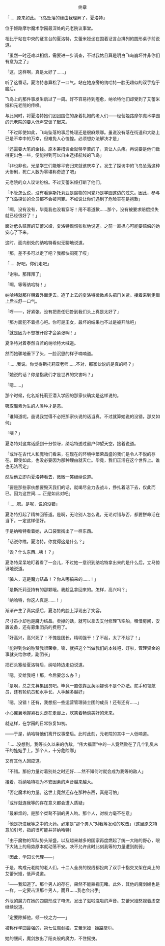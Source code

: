 <p align="center">终章</p>

「……原来如此。飞岛坠落的缘由我理解了，夏洛特」

位于姬路摩尔魔术学园最深处的元老院议事堂。

相比于站在中央的证言台的夏洛特，艾蕾米娅坐在围着证言台排列的圆形桌子前说道。

「虽然一时还难以相信，需要进一步调查，不过我姑且算是明白飞岛崩坏并非你们有意为之了」

「这，这样啊，真是太好了……」

听了这番话，夏洛特总算松了一口气。站在她身旁的纳哈特一脸无趣似的双手抱于脑后。

飞岛上的那件事发生后过了一周。好不容易待到痊愈，纳哈特他们却受到了艾蕾米娅和元老院的传唤。

与此同时，将夏洛特她们团团围住的身着礼袍的老人们——经营姬路摩尔魔术学园的元老院的要人低声交谈了起来。

「不过即使如此，飞岛坠落的事后处理还是很麻烦哪。虽说没有落在街道和大路上已是不幸中的万幸，但难免人心惶惶。必须想办法解决才是」

「还需要大笔的金钱。原本筹措资金就够辛苦的了，真让人头疼。再说要是他们做得更出色一些，便能得到可以自由选择航线的飞岛」

「非也非也，光是学生们能够平安归来就该庆幸了。发生了探访中的飞岛坠落这种大惨剧，死亡人数为零堪称奇迹了吧」

元老院的众人议论纷纷。不过艾蕾米娅打断了他们。

「不管怎么说，没有看穿斯托莉亚是魔物的同党乃是学园这边的过失。因此，参与了飞岛探访的全员都不会被问罪。不如说让你们遇到了危险实在是抱歉」

「啊，没有没有，毕竟我也没看穿呀！用不着道歉……那个，没有被要求赔偿损失就已经很好了！」

面对低头赔罪的艾蕾米娅，夏洛特慌慌张张地说道。之前一直担心可能要赔偿的她安心了下来。

这时，面向别处的纳哈特看似无聊地说道。

「那，差不多可以走了吧？我都快闷死了哎」

「……好吧。你们走吧」

「谢啦。那拜拜了」

「啊，等等纳哈特！」

纳哈特就那样朝着外面走去。追了上去的夏洛特微微点头把门关紧。接着来到走廊上后长舒一口气。

「呼——，好紧张。没有把责任归咎到我们头上真是太好了」

「那方面犯不着担心吧。你可是王女，最坏的结果也不过是被开除吧」

「就是因为不想被开除才会紧张啊！」

夏洛特对着泰然自若的纳哈特大喊道。

然而她骤地垂下了头，一脸沉思的样子喃喃道。

「……我说。你觉得斯托莉亚老师……不对，那家伙说的是真的吗？」

「她说的话？你是指我们才是世界的灾害吗？」

「嗯……」

那个时候，化名斯托莉亚潜入学园的那家伙确实是这样说的。

吸取魔素为生的人类种才是恶。

「谁知道呢。虽说我觉得不必把那家伙说的话当真，不过就算她说的没错，那又如何」

「咦？」

夏洛特对这席话感到十分惊讶，纳哈特透过窗户仰望天空，接着说道。

「或许在古代人和魔物们看来，在现在的环境中繁荣昌盛的我们是令人不悦的存在。即使如此，也没必要因为那种理由就灭亡。毕竟，我们正活在这个世界上。谁也无法否定」

然后他立即向夏洛特看去，微微一笑继续说道。

「要是那些家伙想要毁灭我们的话，就竭尽全力去战斗，挣扎着活下去，仅此而已。因为这世间……正是如此对吧」

「……嗯。是呢，说的没错」

夏洛特打起了精神回答道。是啊，无论别人怎么说，无论对错与否，都要拼命活在当下。一定这样便好。

于是纳哈特看着她，从口袋里掏出了一样东西。

「话说你瞧，夏洛特。你觉得这是什么？」

「诶？什么东西…咦！？」

夏洛特呆呆地盯着看了一会儿，不过她一意识到纳哈特拿出来的是什么后，立马惊讶地说道。

「骗人，这是魔力结晶！？你从哪搞来的……！」

「是斯托莉亚持有的那颗哦。我趁乱拿回来的。怎样，高兴吗？」

「纳哈特，你这人真是……！」

渐渐产生了真实感后，夏洛特的脸上浮现出了笑容。

尺寸虽小却也是魔力结晶。卖掉的话，就可以拿去支付修理飞空船，租借房间，安置设备，还有募集团员的费用了。

「好高兴，高兴死了！不愧是团长，精明强干！了不起，太了不起了！」

「能得到你的称赞我很荣幸。嘛，就把这个当做我们的本钱吧，好啦，管理资金的事就交给你喽，副团长」

把石头塞给夏洛特后，纳哈特边走边说道。

「嗯，交给我吧！那，今后要怎么办？」

「是啊，总之先募集团员吧。毕竟一直依靠瓦芙丽娜也不是个办法。舵手和领航员，还有轮机员和水手长。人手越多越好」

「嗯，没错！还有，我想招一些运营管理骑士团的成员！还有还有……」

小心翼翼地握紧石头走在走廊上，欢笑着畅谈美好的未来。

就这样，在学园的日常恢复如初。

——于是，纳哈特他们离开议事堂后。此时此刻，元老院的其中一人低喃道。

「……没想到，我等长久以来的仇敌，“伟大福音”中的一人竟然败在了几个乳臭未干的娃娃手上。那个人，十分危险哪」

又有其他人回应道。

「不错。那份力量对着别处之时还好……然不知何时就会成为我等的敌人」

接着，将纳哈特视为不安因素的声音越来越大。

「否定魔术的力量。这世上竟然还存在那种东西，真是可怕」

「或许就连我等的存在意义都会遭人质疑」

「最麻烦的，是那个桀骜不驯的男人哟。那个人，对权力毫不在意」

「他是扔进我等之中的火药。必定是“那个男人”对我等发动的攻击」（这里原文特意加引号，指的很可能并非纳哈特）

「由于魔物的军队势头渐盛，以及越来越多的国家再度燃起了统一大陆的野心，眼下大陆上的局势原本就动荡不安。决不允许此时此刻我等的力量遭到削弱」

「因此，学园长代理——」

于是，构成元老院的老人们，十二人全员的视线都投向了双手十指交叉架在桌上的艾蕾米娅，低声说道。

「——我知道了。那个男人的存在，果然不能熟视无睹。此外，其他的魔剑姬也是一样。一定要击溃那个男人。而且……我也会出手」

外泄的魔力在她的四周形成了电流，发出了滋啦滋啦的声音。艾蕾米娅怒视着虚空继续说道。

「定要除掉他。倾一校之力——」

被称作学园最强的，第七位魔剑姬，艾蕾米娅 · 姬路摩尔。

她的腰间，魔剑放出了阳炎般的魔力，不住摇曳。

